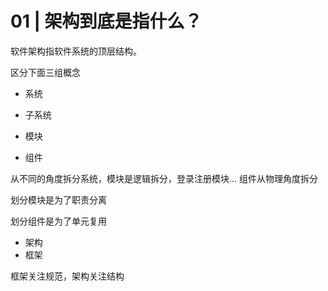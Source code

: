 # 01 | 架构到底是指什么？

软件架构指软件系统的顶层结构。



区分下面三组概念



* 系统
* 子系统



* 模块
* 组件

从不同的角度拆分系统，模块是逻辑拆分，登录注册模块… 组件从物理角度拆分

划分模块是为了职责分离

划分组件是为了单元复用



* 架构
* 框架



框架关注规范，架构关注结构

